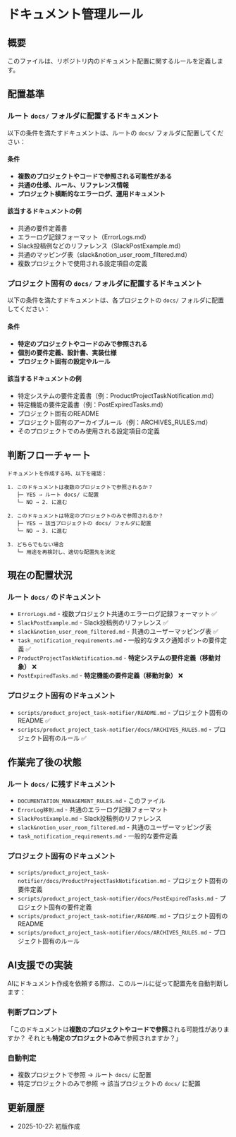 # ドキュメント管理ルール

## 概要
このファイルは、リポジトリ内のドキュメント配置に関するルールを定義します。

## 配置基準

### ルート `docs/` フォルダに配置するドキュメント
以下の条件を満たすドキュメントは、ルートの `docs/` フォルダに配置してください：

#### 条件
- **複数のプロジェクトやコードで参照される可能性がある**
- **共通の仕様、ルール、リファレンス情報**
- **プロジェクト横断的なエラーログ、運用ドキュメント**

#### 該当するドキュメントの例
- 共通の要件定義書
- エラーログ記録フォーマット（ErrorLogs.md）
- Slack投稿例などのリファレンス（SlackPostExample.md）
- 共通のマッピング表（slack&notion_user_room_filtered.md）
- 複数プロジェクトで使用される設定項目の定義

### プロジェクト固有の `docs/` フォルダに配置するドキュメント
以下の条件を満たすドキュメントは、各プロジェクトの `docs/` フォルダに配置してください：

#### 条件
- **特定のプロジェクトやコードのみで参照される**
- **個別の要件定義、設計書、実装仕様**
- **プロジェクト固有の設定やルール**

#### 該当するドキュメントの例
- 特定システムの要件定義書（例：ProductProjectTaskNotification.md）
- 特定機能の要件定義書（例：PostExpiredTasks.md）
- プロジェクト固有のREADME
- プロジェクト固有のアーカイブルール（例：ARCHIVES_RULES.md）
- そのプロジェクトでのみ使用される設定項目の定義

## 判断フローチャート

```
ドキュメントを作成する時、以下を確認：

1. このドキュメントは複数のプロジェクトで参照されるか？
   ├─ YES → ルート docs/ に配置
   └─ NO → 2. に進む

2. このドキュメントは特定のプロジェクトのみで参照されるか？
   ├─ YES → 該当プロジェクトの docs/ フォルダに配置
   └─ NO → 3. に進む

3. どちらでもない場合
   └─ 用途を再検討し、適切な配置先を決定
```

## 現在の配置状況

### ルート `docs/` のドキュメント
- `ErrorLogs.md` - 複数プロジェクト共通のエラーログ記録フォーマット ✅
- `SlackPostExample.md` - Slack投稿例のリファレンス ✅
- `slack&notion_user_room_filtered.md` - 共通のユーザーマッピング表 ✅
- `task_notification_requirements.md` - 一般的なタスク通知ボットの要件定義 ✅
- `ProductProjectTaskNotification.md` - **特定システムの要件定義（移動対象）** ❌
- `PostExpiredTasks.md` - **特定機能の要件定義（移動対象）** ❌

### プロジェクト固有のドキュメント
- `scripts/product_project_task-notifier/README.md` - プロジェクト固有のREADME ✅
- `scripts/product_project_task-notifier/docs/ARCHIVES_RULES.md` - プロジェクト固有のルール ✅

## 作業完了後の状態

### ルート `docs/` に残すドキュメント
- `DOCUMENTATION_MANAGEMENT_RULES.md` - このファイル
- `ErrorLog移到.md` - 共通のエラーログ記録フォーマット
- `SlackPostExample.md` - Slack投稿例のリファレンス
- `slack&notion_user_room_filtered.md` - 共通のユーザーマッピング表
- `task_notification_requirements.md` - 一般的な要件定義

### プロジェクト固有のドキュメント
- `scripts/product_project_task-notifier/docs/ProductProjectTaskNotification.md` - プロジェクト固有の要件定義
- `scripts/product_project_task-notifier/docs/PostExpiredTasks.md` - プロジェクト固有の要件定義
- `scripts/product_project_task-notifier/README.md` - プロジェクト固有のREADME
- `scripts/product_project_task-notifier/docs/ARCHIVES_RULES.md` - プロジェクト固有のルール

## AI支援での実装

AIにドキュメント作成を依頼する際は、このルールに従って配置先を自動判断します：

### 判断プロンプト
「このドキュメントは**複数のプロジェクトやコードで参照**される可能性がありますか？
 それとも**特定のプロジェクトのみ**で参照されますか？」

### 自動判定
- 複数プロジェクトで参照 → ルート `docs/` に配置
- 特定プロジェクトのみで参照 → 該当プロジェクトの `docs/` に配置

## 更新履歴
- 2025-10-27: 初版作成

